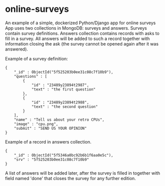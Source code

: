 # online-surveys
An example of a simple, dockerized Python/Django app for online surveys
App uses two collections in MongoDB: surveys and answers. Surveys contain survey definitions. Answers collection contains records with asks to fill in a survey. All answers will be added to such a record together with information closing the ask (the survey cannot be opened again after it was answered).

Example of a survey definition:

```
{
    "_id" : ObjectId("5f525203b0ee31c08c7f10b9"),
    "questions" : [ 
        {
            "id" : "23489y23894t2987",
            "text" : "the first question"
        }, 
        {
            "id" : "23489y23894t2988",
            "text" : "the second question"
        }
    ],
    "name" : "Tell us about your retro CPUs",
    "image" : "cpu.png",
    "submit" : "SEND US YOUR OPINION"
}
```

Example of a record in answers collection.
```
{
    "_id" : ObjectId("5f5346a0bc92b6b1f6aa0e5c"),
    "srv" : "5f525203b0ee31c08c7f10b9"
}
```

A list of answers will be added later, after the survey is filled in together with field named 'done' that closes the survey for any further edition.
